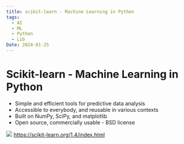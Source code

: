 ```yaml
---
title: scikit-learn - Machine Learning in Python
tags:
  - AI
  - ML
  - Python
  - Lib
Date: 2024-01-25
---
```


# Scikit-learn - Machine Learning in Python
- Simple and efficient tools for predictive data analysis
- Accessible to everybody, and reusable in various contexts
- Built on NumPy, SciPy, and matplotlib
- Open source, commercially usable - BSD license


![](_asset/2024-01-25_skikit_lern_image_1.png)
https://scikit-learn.org/1.4/index.html
